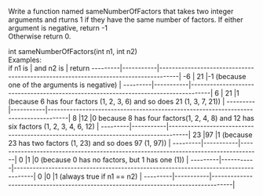 Write a function named sameNumberOfFactors that takes two integer arguments and 
rturns 1 if they have the same number of factors. If either argument is negative, return -1    
Otherwise return 0. 

int sameNumberOfFactors(int n1, int n2)  
Examples:  
if n1 is | and n2 is |  return
---------|-----------|------------------------------------------------------------------------------------|
-6       | 21        |-1 (because one of the arguments is negative)                                       |
---------|-----------|------------------------------------------------------------------------------------|
6        | 21        |1 (because 6 has four factors (1, 2, 3, 6) and so does 21 (1, 3, 7, 21))            |
---------|-----------|------------------------------------------------------------------------------------|
8        |12         |0 because 8 has four factors(1, 2, 4, 8) and 12 has six factors (1, 2, 3, 4, 6, 12) |
---------|-----------|------------------------------------------------------------------------------------|
23       |97         |1 (because 23 has two factors (1, 23) and so does 97 (1, 97))                       |
---------|-----------|------------------------------------------------------------------------------------|
0        |1          |0 (because 0 has no factors, but 1 has one (1))                                     |
---------|-----------|------------------------------------------------------------------------------------|
0        |0          |1 (always true if n1 == n2)                                                         |
---------|-----------|------------------------------------------------------------------------------------|